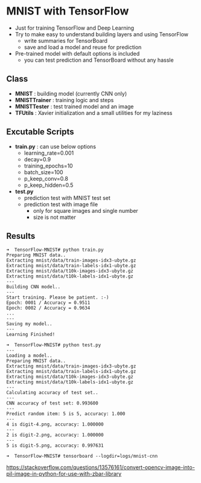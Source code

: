 # MNIST with TensorFlow

- Just for training TensorFlow and Deep Learning
- Try to make easy to understand building layers and using TensorFlow
    - write summaries for TensorBoard
    - save and load a model and reuse for prediction
- Pre-trained model with default options is included
    - you can test prediction and TensorBoard without any hassle

## Class

- **MNIST** : building model (currently CNN only)
- **MNISTTrainer** : training logic and steps
- **MNISTTester** : test trained model and an image
- **TFUtils** : Xavier initialization and a small utilities for my laziness

## Excutable Scripts

- **train.py** : can use below options
    - learning_rate=0.001
    - decay=0.9
    - training_epochs=10
    - batch_size=100
    - p_keep_conv=0.8
    - p_keep_hidden=0.5
- **test.py**
    - prediction test with MNIST test set
    - prediction test with image file
        - only for square images and single number
        - size is not matter

## Results

```
➜  TensorFlow-MNIST# python train.py 
Preparing MNIST data..
Extracting mnist/data/train-images-idx3-ubyte.gz
Extracting mnist/data/train-labels-idx1-ubyte.gz
Extracting mnist/data/t10k-images-idx3-ubyte.gz
Extracting mnist/data/t10k-labels-idx1-ubyte.gz
---
Building CNN model..
---
Start training. Please be patient. :-)
Epoch: 0001 / Accuracy = 0.9511
Epoch: 0002 / Accuracy = 0.9634
...
---
Saving my model..
---
Learning Finished!
```

```
➜  TensorFlow-MNIST# python test.py
---
Loading a model..
Preparing MNIST data..
Extracting mnist/data/train-images-idx3-ubyte.gz
Extracting mnist/data/train-labels-idx1-ubyte.gz
Extracting mnist/data/t10k-images-idx3-ubyte.gz
Extracting mnist/data/t10k-labels-idx1-ubyte.gz
---
Calculating accuracy of test set..
---
CNN accuracy of test set: 0.993600
---
Predict random item: 5 is 5, accuracy: 1.000
---
4 is digit-4.png, accuracy: 1.000000
---
2 is digit-2.png, accuracy: 1.000000
---
5 is digit-5.png, accuracy: 0.997631
```

```
➜  TensorFlow-MNIST# tensorboard --logdir=logs/mnist-cnn
```

https://stackoverflow.com/questions/13576161/convert-opencv-image-into-pil-image-in-python-for-use-with-zbar-library